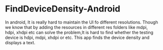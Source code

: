 # FindDeviceDensity-Android
In android, It is really hard to maintain the UI fo different resolutions. Though we know that by adding the resources in different res folders like mdpi, hdpi, xhdpi etc can solve the problem,It is hard to find whether the testing device is hdpi, mdpi, xhdpi or etc. This app finds the device density and displays a text. 
